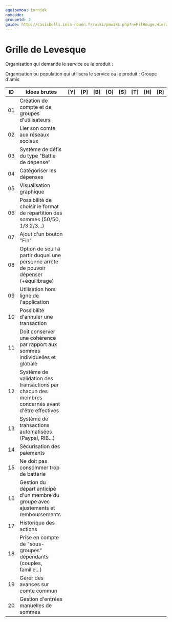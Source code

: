 ```yaml
---
equipemoa: tornjak
nomcode: 
groupetd: 2
guide: http://casisbelli.insa-rouen.fr/wiki/pmwiki.php?n=FilRouge.HierachiserBesoins
---
```


# Grille de Levesque

Organisation qui demande le service ou le produit : 

Organisation ou population qui utilisera le service ou le produit : Groupe d'amis

| ID | Idées brutes                                                                                    | [Y] | [P] | [B] | [O] | [S] | [T] | [H] | [R] |
|----|-------------------------------------------------------------------------------------------------|-----|-----|-----|-----|-----|-----|-----|-----|
| 01 | Création de compte et de groupes d'utilisateurs                                                 |     |     |     |     |     |     |     |     |
| 02 | Lier son comte aux réseaux sociaux                                                              |     |     |     |     |     |     |     |     |
| 03 | Système de défis du type "Battle de dépense"                                                    |     |     |     |     |     |     |     |     |
| 04 | Catégoriser les dépenses                                                                        |     |     |     |     |     |     |     |     |
| 05 | Visualisation graphique                                                                         |     |     |     |     |     |     |     |     |
| 06 | Possibilité de choisir le format de répartition des sommes  (50/50, 1/3 2/3...)                 |     |     |     |     |     |     |     |     |
| 07 | Ajout d'un bouton "Fin"                                                                         |     |     |     |     |     |     |     |     |
| 08 | Option de seuil à partir duquel une personne arrête de pouvoir dépenser (+équilibrage)          |     |     |     |     |     |     |     |     |
| 09 | Utilisation hors ligne de l'application                                                         |     |     |     |     |     |     |     |     |
| 10 | Possibilité d'annuler une transaction                                                           |     |     |     |     |     |     |     |     |
| 11 | Doit conserver une cohérence par rapport aux sommes individuelles et globale                    |     |     |     |     |     |     |     |     |
| 12 | Système de validation des transactions par chacun des membres concernés avant d'être effectives |     |     |     |     |     |     |     |     |
| 13 | Système de transactions automatisées (Paypal, RIB...)                                           |     |     |     |     |     |     |     |     |
| 14 | Sécurisation des paiements                                                                      |     |     |     |     |     |     |     |     |
| 15 | Ne doit pas consommer trop de batterie                                                          |     |     |     |     |     |     |     |     |
| 16 | Gestion du départ anticipé d'un membre du groupe avec ajustements et remboursements             |     |     |     |     |     |     |     |     |
| 17 | Historique des actions                                                                          |     |     |     |     |     |     |     |     |
| 18 | Prise en compte de "sous-groupes" dépendants (couples, famille...)                              |     |     |     |     |     |     |     |     |
| 19 | Gérer des avances sur comte commun                                                              |     |     |     |     |     |     |     |     |
| 20 | Gestion d'entrées manuelles de sommes                                                           |     |     |     |     |     |     |     |     |
